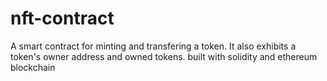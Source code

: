 # nft-contract
A smart contract for minting and transfering a token. It also exhibits a token's owner address and owned tokens.
built with solidity and ethereum blockchain
